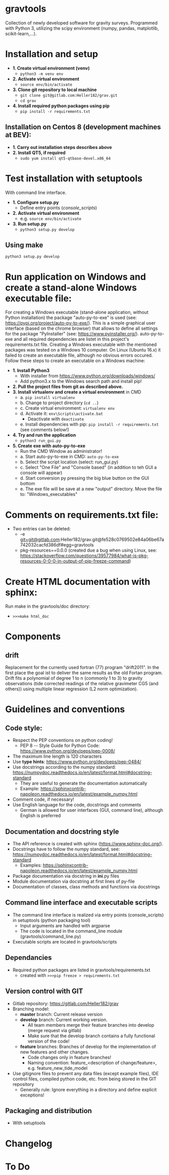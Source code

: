 # gravtools
Collection of newly developed software for gravity surveys. Programmed with Python 3, utilizing the scipy environment (numpy, pandas, matplotlib, scikit-learn,...).

# Installation and setup
* **1.  Create virtual environment (venv)**
  * `python3 -m venv env`
* **2. Activate virtual environment**
  * `source env/bin/activate`
* **3. Clone git repository to local machine**
  * `git clone git@gitlab.com:Heller182/grav.git`
  * `cd grav`
* **4. Install required python packages using pip**
  * `pip install -r requirements.txt`
  
## Installation on Centos 8 (development machines at BEV):
* **1. Carry out installation steps describes above** 
* **2. Install QT5, if required**
  * `sudo yum install qt5-qtbase-devel.x86_64`


# Test installation with setuptools 
With command line interface.

* **1. Configure setup.py**
  * Define entry points (*console_scripts*)
* **2. Activate virtual environment**
  * e.g. `source env/bin/activate`
* **3. Run setup.py**
  * `python3 setup.py develop`

## Using make
`python3 setup.py develop`

# Run application on Windows and create a stand-alone Windows executable file:
For creating a Windows executable (stand-alone application, without Python installation) the 
package "auto-py-to-exe" is used (see: https://pypi.org/project/auto-py-to-exe/). This is a 
simple graphical user interface (based on the chrome browser) that allows to define all settings 
for the package "PyInstaller" (see: https://www.pyinstaller.org/). auto-py-to-exe and all 
required dependencies are listet in this project's requirements.txt file. 
Creating a Windows executable with the mentioned packages was tested on a Windows 10 computer. 
On Linux (Ubuntu 16.x) it failed to create an executable file, although no obvious errors occured.
Follow these steps to create an executable on a Windows machine:
* **1. Install Python3**
  * With installer from https://www.python.org/downloads/windows/
  * Add python3.x to the Windows search path and install pip!
* **2. Pull the project files from git as described above.**
* **3. Install virtualenv and create a virtual environment** in CMD
  * a. `pip install virtualenv`
  * b. Change to project directory (`cd ..`)
  * c. Create virtual environment: `virtualenv env`
  * d. Activate it: `env\Scripts\activate.bat`
    * Deactivate with `deactivate`
  * e. Install dependencies with pip: `pip install -r requirements.txt` (see comments below!)
* **4. Try and run the application**
  * `python3 run_gui.py`
* **5. Create exe with auto-py-to-exe**
  * Run the CMD Window as administrator!
  * a. Start auto-py-to-exe in CMD: `auto-py-to-exe`
  * b. Select the script location (select: run_gui.py)
  * c. Select "One File" and "Console based" (in addition to teh GUI a console will appear)
  * d. Start conversion py pressing the big blue button on the GUI bottom
  * e. The exe file will be save at a new "output" directory. Move the file to: "Windows_executables"
 
# Comments on requirements.txt file:
* Two entries can be deleted:
  * -e git+git@gitlab.com:Heller182/grav.git@fe528c0769502e84a06be67a742032cacfd386df#egg=gravtools
  * pkg-resources==0.0.0 (created due a bug when using Linux, see: https://stackoverflow.com/questions/39577984/what-is-pkg-resources-0-0-0-in-output-of-pip-freeze-command)


# Create HTML documentation with sphinx:
Run make in the gravtools/doc directory: 
* `>>>make html_doc`

# Components

## drift
Replacement for the currently used fortran (77) program "drift2011". In the first place the goal ist to deliver the same results as the old Fortan program.
Drift fits a polynomial of degree 1 to n (commonly 1 to 3) to gravity observations (tide corrected readings of the relative gravimeter CG5 (and others)) using multiple linear regression (L2 norm optimization).


# Guidelines and conventions

## Code style:
* Respect the PEP conventions on python coding!
  * PEP 8 -- Style Guide for Python Code: https://www.python.org/dev/peps/pep-0008/
* The maximum line length is 120 characters
* Use **type hints**: https://www.python.org/dev/peps/pep-0484/
* Use docstrings according to the numpy standard: https://numpydoc.readthedocs.io/en/latest/format.html#docstring-standard
  * They are useful to generate the documentation automatically
  * Example: https://sphinxcontrib-napoleon.readthedocs.io/en/latest/example_numpy.html
* Comment code, if necessary!
* Use English language for the code, docstrings and comments
  * German is allowed for user interfaces (GUI, command line), although English is preferred

## Documentation and docstring style
* The API reference is created with sphinx (https://www.sphinx-doc.org/).
* Docstrings have to follow the numpy standard, see: https://numpydoc.readthedocs.io/en/latest/format.html#docstring-standard
  * Examples: https://sphinxcontrib-napoleon.readthedocs.io/en/latest/example_numpy.html
* Package documentation via docstring in __ini__.py files
* Module documentation via docstring at first lines of py-file
* Documentation of classes, class methods and functions via docstrings
  
## Command line interface and executable scripts
* The command line interface is realized via entry points (console_scripts) in setuptools (python packaging tool)
  * Input arguments are handled with argparse
  * The code is located in the command_line module (gravtools/command_line.py)
* Executable scripts are located in gravtools/scripts

## Dependancies
* Required python packages are listed in gravtools/requirements.txt
  * created with `>>>pip freeze > requirements.txt`
  
## Version control with GIT
* Gitlab repository: https://gitlab.com/Heller182/grav
* Branching model:
  * **master** branch: Current release version
  * **develop** branch: Current working version. 
    * All team members merge their feature branches into develop (merge request via gitlab)
    * Make sure that the develop branch contains a fully functional version of the code!
  * **feature** branches: Branches of develop for the implementation of new features and other changes.
    * Code changes only in feature branches!
    * Naming convention: feature_<description of change/feature>, e.g. feature_new_tide_model
* Use gitignore files to prevent any data files (except example files), IDE control files, compiled python code, etc. from being stored in the GIT repository
  * Generally rule: Ignore everything in a directory and define explicit exceptions!
    
## Packaging and distribution
* With setuptools 
    
    
# Changelog


# To Do

